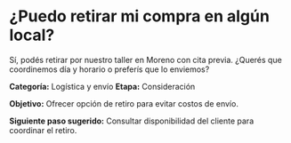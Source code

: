 # ¿Puedo retirar mi compra en algún local?

Sí, podés retirar por nuestro taller en Moreno con cita previa. ¿Querés que coordinemos día y horario o preferís que lo enviemos?

**Categoría:** Logística y envío
**Etapa:** Consideración

**Objetivo:** Ofrecer opción de retiro para evitar costos de envío.

**Siguiente paso sugerido:** Consultar disponibilidad del cliente para coordinar el retiro.
